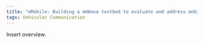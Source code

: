 ```yaml
---
title: "mMobile: Building a mmWave testbed to evaluate and address mobility effects"
tags: Vehicular Communication
---
```


Insert overview.